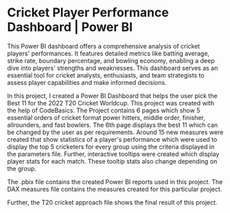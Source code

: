 # Cricket Player Performance Dashboard | Power BI

This Power BI dashboard offers a comprehensive analysis of cricket players' performances. It features detailed metrics like batting average, strike rate, boundary percentage, and bowling economy, enabling a deep dive into players' strengths and weaknesses. This dashboard serves as an essential tool for cricket analysts, enthusiasts, and team strategists to assess player capabilities and make informed decisions.

In this project, I created a Power BI Dashboard that helps the user pick the Best 11 for the 2022 T20 Cricket Worldcup. This project was created with the help of CodeBasics. The Project contains 6 pages which show 5 essential orders of cricket format power hitters, middle order, finisher, allrounders, and fast bowlers. The 6th page displays the best 11 which can be changed by the user as per requirements. Around 15 new measures were created that show statistics of a player's performance which were used to display the top 5 cricketers for every group using the criteria displayed in the parameters file. Further, interactive tooltips were created which display player stats for each match. These tooltip stats also change depending on the group.

The .pbix file contains the created Power BI reports used in this project. 
The DAX measures file contains the measures created for this particular project.

Further, the T20 cricket approach file shows the final result of this project.
